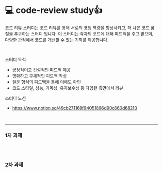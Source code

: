 # 💻 code-review study👍

코드 리뷰 스터디는 코드 리뷰를 통해 서로의 코딩 역량을 향상시키고, 더 나은 코드 품질을 추구하는 스터디 입니다. 이 스터디는 각자의 코드에 대해 피드백을 주고 받으며, 다양한 관점에서 코드를 개선할 수 있는 기회를 제공합니다.

<br/>

스터디 목적
- 긍정적이고 건설적인 피드백 제공
- 명확하고 구체적인 피드백 작성
- 질문 형식의 피드백을 통해 이해도 확인
- 코드 스타일, 성능, 가독성, 유지보수성 등 다양한 측면에서 리뷰

스터디 노션
- https://www.notion.so/49cb271169f94051866d90c860d68213

<br/>

---

### 1차 과제





<br/> <br/>

### 2차 과제





<br/> <br/>



